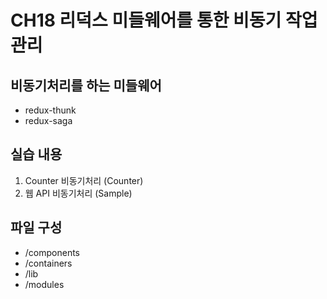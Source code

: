 # CH18 리덕스 미들웨어를 통한 비동기 작업 관리

## 비동기처리를 하는 미들웨어

- redux-thunk
- redux-saga

## 실습 내용

1. Counter 비동기처리 (Counter)
2. 웹 API 비동기처리 (Sample)

## 파일 구성

- /components
- /containers
- /lib
- /modules
